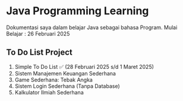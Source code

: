 # Java Programming Learning

Dokumentasi saya dalam belajar Java sebagai bahasa Program. 
Mulai Belajar : 26 Februari 2025

## To Do List Project
1. Simple To Do List ✅ (28 Februari 2025 s/d 1 Maret 2025)
2. Sistem Manajemen Keuangan Sederhana
3. Game Sederhana: Tebak Angka
4. Sistem Login Sederhana (Tanpa Database)
5. Kalkulator Ilmiah Sederhana